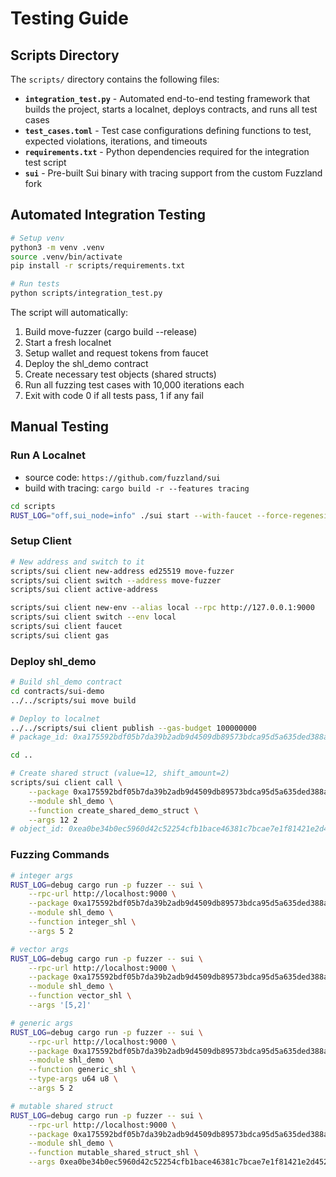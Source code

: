 # Testing Guide

## Scripts Directory

The `scripts/` directory contains the following files:

- **`integration_test.py`** - Automated end-to-end testing framework that builds the project, starts a localnet, deploys contracts, and runs all test cases
- **`test_cases.toml`** - Test case configurations defining functions to test, expected violations, iterations, and timeouts
- **`requirements.txt`** - Python dependencies required for the integration test script
- **`sui`** - Pre-built Sui binary with tracing support from the custom Fuzzland fork

## Automated Integration Testing

```bash
# Setup venv
python3 -m venv .venv
source .venv/bin/activate
pip install -r scripts/requirements.txt

# Run tests
python scripts/integration_test.py
```

The script will automatically:

1. Build move-fuzzer (cargo build --release)
2. Start a fresh localnet
3. Setup wallet and request tokens from faucet
4. Deploy the shl_demo contract
5. Create necessary test objects (shared structs)
6. Run all fuzzing test cases with 10,000 iterations each
7. Exit with code 0 if all tests pass, 1 if any fail

## Manual Testing

### Run A Localnet

- source code: `https://github.com/fuzzland/sui`
- build with tracing: `cargo build -r --features tracing`

```sh
cd scripts
RUST_LOG="off,sui_node=info" ./sui start --with-faucet --force-regenesis
```

### Setup Client

```sh
# New address and switch to it
scripts/sui client new-address ed25519 move-fuzzer
scripts/sui client switch --address move-fuzzer
scripts/sui client active-address

scripts/sui client new-env --alias local --rpc http://127.0.0.1:9000
scripts/sui client switch --env local
scripts/sui client faucet
scripts/sui client gas
```

### Deploy shl_demo

```sh
# Build shl_demo contract
cd contracts/sui-demo
../../scripts/sui move build

# Deploy to localnet
../../scripts/sui client publish --gas-budget 100000000
# package_id: 0xa175592bdf05b7da39b2adb9d4509db89573bdca95d5a635ded388a592991a91

cd ..

# Create shared struct (value=12, shift_amount=2)
scripts/sui client call \
    --package 0xa175592bdf05b7da39b2adb9d4509db89573bdca95d5a635ded388a592991a91 \
    --module shl_demo \
    --function create_shared_demo_struct \
    --args 12 2
# object_id: 0xea0be34b0ec5960d42c52254cfb1bace46381c7bcae7e1f81421e2d4521bf226
```

### Fuzzing Commands

```sh
# integer args
RUST_LOG=debug cargo run -p fuzzer -- sui \
    --rpc-url http://localhost:9000 \
    --package 0xa175592bdf05b7da39b2adb9d4509db89573bdca95d5a635ded388a592991a91 \
    --module shl_demo \
    --function integer_shl \
    --args 5 2

# vector args
RUST_LOG=debug cargo run -p fuzzer -- sui \
    --rpc-url http://localhost:9000 \
    --package 0xa175592bdf05b7da39b2adb9d4509db89573bdca95d5a635ded388a592991a91 \
    --module shl_demo \
    --function vector_shl \
    --args '[5,2]'

# generic args
RUST_LOG=debug cargo run -p fuzzer -- sui \
    --rpc-url http://localhost:9000 \
    --package 0xa175592bdf05b7da39b2adb9d4509db89573bdca95d5a635ded388a592991a91 \
    --module shl_demo \
    --function generic_shl \
    --type-args u64 u8 \
    --args 5 2

# mutable shared struct
RUST_LOG=debug cargo run -p fuzzer -- sui \
    --rpc-url http://localhost:9000 \
    --package 0xa175592bdf05b7da39b2adb9d4509db89573bdca95d5a635ded388a592991a91 \
    --module shl_demo \
    --function mutable_shared_struct_shl \
    --args 0xea0be34b0ec5960d42c52254cfb1bace46381c7bcae7e1f81421e2d4521bf226
```